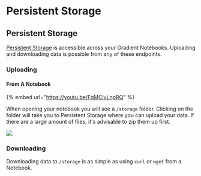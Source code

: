 # Persistent Storage

## Persistent Storage

[Persistent Storage](./#persistent-storage) is accessible across your Gradient Notebooks.  Uploading and downloading data is possible from any of these endpoints. 

### Uploading

#### From A Notebook

{% embed url="https://youtu.be/FqMClvLnpRQ" %}

When opening your notebook you will see a `/storage` folder. Clicking on the folder will take you to Persistent Storage where you can upload your data.  If there are a large amount of files, it's advisable to zip them up first. 

![](../../.gitbook/assets/image%20%2864%29.png)

### Downloading

Downloading data to `/storage` is as simple as using `curl` or `wget` from a Notebook.  

